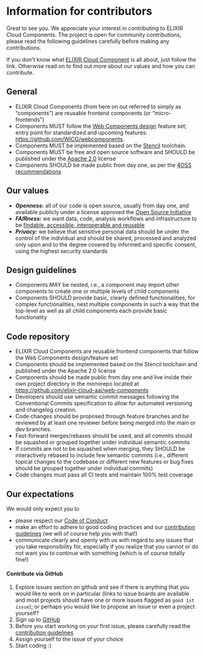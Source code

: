 # Information for contributors

Great to see you. We appreciate your interest in contributing to ELIXIR Cloud Components. The project is open for community contributions, please read the following guidelines carefully before making any contributions.

If you don't know what [ELIXIR Cloud Component][elixir-cloud-component] is all about, just
follow the link. Otherwise read on to find out more
about our values and how you can contribute.

## General

- ELIXIR Cloud Components (from here on out referred to simply as “components”) are reusable frontend components (or “micro-frontends”)
- Components MUST follow the [Web Components design][web-component-design] feature set; entry point for standardized and upcoming features: https://github.com/WICG/webcomponents.
- Components MUST be implemented based on the [Stencil][stencil] toolchain.
- Components MUST be free and open source software and SHOULD be published under the [Apache 2.0][apache] license
- Components SHOULD be made public from day one, as per the [4OSS recommendations][4oss-recommendations]

## Our values

- **_Openness:_** all of our code is open source, usually from day one, and
  available publicly under a license approved the [Open Source Initiative][osi]
- **_FAIRness:_** we want data, code, analysis workflows and infrastructure to
  be [findable, accessible, interoperable and reusable][fair]
- **_Privacy:_** we believe that sensitive personal data should be under the
  control of the individual and should be shared, processed and analyzed only
  upon and to the degree covered by informed and specific consent, using the
  highest security standards

## Design guidelines

- Components MAY be nested, i.e., a component may import other components to create one or multiple levels of child components
- Components SHOULD provide basic, clearly defined functionalities; for complex functionalities, nest multiple components in such a way that the top-level as well as all child components each provide basic functionality

## Code repository

- ELIXIR Cloud Components are reusable frontend components that follow the Web Components design/feature set
- Components should be implemented based on the Stencil toolchain and published under the Apache 2.0 license
- Components should be made public from day one and live inside their own project directory in the monorepo located at https://github.com/elixir-cloud-aai/web-components
- Developers should use semantic commit messages following the Conventional Commits specification to allow for automated versioning and changelog creation.
- Code changes should be proposed through feature branches and be reviewed by at least one reviewer before being merged into the main or dev branches.
- Fast-forward merges/rebases should be used, and all commits should be squashed or grouped together under individual semantic commits
- If commits are not to be squashed when merging, they SHOULD be interactively rebased to include few semantic commits (i.e., different topical changes to the codebase or different new features or bug fixes should be grouped together under individual commits)
- Code changes must pass all CI tests and maintain 100% test coverage

## Our expectations

We would only expect you to

- please respect our [Code of Conduct][code-of-conduct]
- make an effort to adhere to good coding practices and our [contribution
  guidelines][contributing] (we will of course help you with that!)
- communicate clearly and openly with us with regard to any issues that you
  take responsibility for, especially if you realize that you cannot or do not
  want you to continue with something (which is of course totally fine!)

#### Contribute via GitHub

1. Explore issues section on github and see if there
   is anything that you would like to work on in particular (links to issue boards
   are available and most projects should have one or more issues flagged as `good
1st issue`); or perhaps you would like to propose an issue or even a project
   yourself?
1. Sign up to [GitHub][github]
1. Before you start working on your first issue, please carefully read the
   [contribution guidelines][contributing]
1. Assign yourself to the issue of your choice
1. Start coding :)

[bh-ddbj]: http://www.biohackathon.org/
[bh-denbi]: https://www.denbi.de/de-nbi-events/1454-biohackathon-germany
[bh-elixir]: https://www.biohackathon-europe.org/
[cloud-computing]: https://en.wikipedia.org/wiki/Cloud_computing
[code-of-conduct]: https://github.com/elixir-cloud-aai/elixir-cloud-aai/blob/dev/CODE_OF_CONDUCT.md
[contributing]: https://github.com/elixir-cloud-aai/elixir-cloud-aai/blob/dev/CONTRIBUTING.md
[elixir-cloud-component]: https://web-components-beta.vercel.app
[fair]: https://www.go-fair.org/fair-principles/
[ga4gh]: https://www.ga4gh.org/
[github]: https://github.com/join
[osi]: https://opensource.org/
[testribute]: https://github.com/elixir-cloud-aai/TEStribute
[web-component-design]: https://en.wikipedia.org/wiki/Web_Components
[stencil]: https://stenciljs.com
[apache]: https://www.apache.org/licenses/LICENSE-2.0
[4oss-recommendations]: https://softdev4research.github.io/recommendations/

